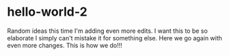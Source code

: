 # hello-world-2
Random ideas
this time I'm adding even more edits.
I want this to be so elaborate I simply can't mistake it for something else.
Here we go again with even more changes. This is how we do!!!
